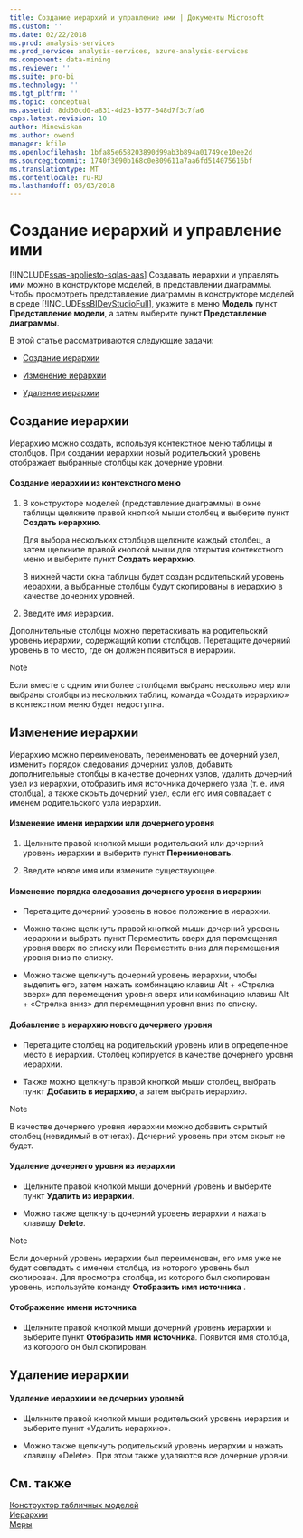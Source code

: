 ```yaml
---
title: Создание иерархий и управление ими | Документы Microsoft
ms.custom: ''
ms.date: 02/22/2018
ms.prod: analysis-services
ms.prod_service: analysis-services, azure-analysis-services
ms.component: data-mining
ms.reviewer: ''
ms.suite: pro-bi
ms.technology: ''
ms.tgt_pltfrm: ''
ms.topic: conceptual
ms.assetid: 8dd30cd0-a831-4d25-b577-648d7f3c7fa6
caps.latest.revision: 10
author: Minewiskan
ms.author: owend
manager: kfile
ms.openlocfilehash: 1bfa85e658203890d99ab3b894a01749ce10ee2d
ms.sourcegitcommit: 1740f3090b168c0e809611a7aa6fd514075616bf
ms.translationtype: MT
ms.contentlocale: ru-RU
ms.lasthandoff: 05/03/2018
---
```

# <a name="create-and-manage-hierarchies"></a>Создание иерархий и управление ими 
[!INCLUDE[ssas-appliesto-sqlas-aas](../../includes/ssas-appliesto-sqlas-aas.md)]
  Создавать иерархии и управлять ими можно в конструкторе моделей, в представлении диаграммы. Чтобы просмотреть представление диаграммы в конструкторе моделей в среде [!INCLUDE[ssBIDevStudioFull](../../includes/ssbidevstudiofull-md.md)], укажите в меню **Модель** пункт **Представление модели**, а затем выберите пункт **Представление диаграммы**.  
  
 В этой статье рассматриваются следующие задачи:  
  
-   [Создание иерархии](#bkmk_create)  
  
-   [Изменение иерархии](#bkmk_edit)  
  
-   [Удаление иерархии](#bkmk_delete)  
  
##  <a name="bkmk_create"></a> Создание иерархии  
 Иерархию можно создать, используя контекстное меню таблицы и столбцов. При создании иерархии новый родительский уровень отображает выбранные столбцы как дочерние уровни.  
  
#### <a name="to-create-a-hierarchy-from-the-context-menu"></a>Создание иерархии из контекстного меню  
  
1.  В конструкторе моделей (представление диаграммы) в окне таблицы щелкните правой кнопкой мыши столбец и выберите пункт **Создать иерархию**.  
  
     Для выбора нескольких столбцов щелкните каждый столбец, а затем щелкните правой кнопкой мыши для открытия контекстного меню и выберите пункт **Создать иерархию**.  
  
     В нижней части окна таблицы будет создан родительский уровень иерархии, а выбранные столбцы будут скопированы в иерархию в качестве дочерних уровней.  
  
2.  Введите имя иерархии.  
  
 Дополнительные столбцы можно перетаскивать на родительский уровень иерархии, содержащий копии столбцов. Перетащите дочерний уровень в то место, где он должен появиться в иерархии.  
  
> [!NOTE]  
>  Если вместе с одним или более столбцами выбрано несколько мер или выбраны столбцы из нескольких таблиц, команда «Создать иерархию» в контекстном меню будет недоступна.  
  
##  <a name="bkmk_edit"></a> Изменение иерархии  
 Иерархию можно переименовать, переименовать ее дочерний узел, изменить порядок следования дочерних узлов, добавить дополнительные столбцы в качестве дочерних узлов, удалить дочерний узел из иерархии, отобразить имя источника дочернего узла (т. е. имя столбца), а также скрыть дочерний узел, если его имя совпадает с именем родительского узла иерархии.  
  
#### <a name="to-change-the-name-of-a-hierarchy-or-child-level"></a>Изменение имени иерархии или дочернего уровня  
  
1.  Щелкните правой кнопкой мыши родительский или дочерний уровень иерархии и выберите пункт **Переименовать**.  
  
2.  Введите новое имя или измените существующее.  
  
#### <a name="to-change-the-order-of-a-child-level-in-a-hierarchy"></a>Изменение порядка следования дочернего уровня в иерархии  
  
-   Перетащите дочерний уровень в новое положение в иерархии.  
  
-   Можно также щелкнуть правой кнопкой мыши дочерний уровень иерархии и выбрать пункт Переместить вверх для перемещения уровня вверх по списку или Переместить вниз для перемещения уровня вниз по списку.  
  
-   Можно также щелкнуть дочерний уровень иерархии, чтобы выделить его, затем нажать комбинацию клавиш Alt + «Стрелка вверх» для перемещения уровня вверх или комбинацию клавиш Alt + «Стрелка вниз» для перемещения уровня вниз по списку.  
  
#### <a name="to-add-another-child-level-to-a-hierarchy"></a>Добавление в иерархию нового дочернего уровня  
  
-   Перетащите столбец на родительский уровень или в определенное место в иерархии. Столбец копируется в качестве дочернего уровня иерархии.  
  
-   Также можно щелкнуть правой кнопкой мыши столбец, выбрать пункт **Добавить в иерархию**, а затем выбрать иерархию.  
  
> [!NOTE]  
>  В качестве дочернего уровня иерархии можно добавить скрытый столбец (невидимый в отчетах). Дочерний уровень при этом скрыт не будет.  
  
#### <a name="to-remove-a-child-level-from-a-hierarchy"></a>Удаление дочернего уровня из иерархии  
  
-   Щелкните правой кнопкой мыши дочерний уровень и выберите пункт **Удалить из иерархии**.  
  
-   Можно также щелкнуть дочерний уровень иерархии и нажать клавишу **Delete**.  
  
> [!NOTE]  
>  Если дочерний уровень иерархии был переименован, его имя уже не будет совпадать с именем столбца, из которого уровень был скопирован. Для просмотра столбца, из которого был скопирован уровень, используйте команду **Отобразить имя источника** .  
  
#### <a name="to-show-a-source-name"></a>Отображение имени источника  
  
-   Щелкните правой кнопкой мыши дочерний уровень иерархии и выберите пункт **Отобразить имя источника**. Появится имя столбца, из которого он был скопирован.  
  
##  <a name="bkmk_delete"></a> Удаление иерархии  
  
#### <a name="to-delete-a-hierarchy-and-remove-its-child-levels"></a>Удаление иерархии и ее дочерних уровней  
  
-   Щелкните правой кнопкой мыши родительский уровень иерархии и выберите пункт «Удалить иерархию».  
  
-   Можно также щелкнуть родительский уровень иерархии и нажать клавишу «Delete». При этом также удаляются все дочерние уровни.  
  
## <a name="see-also"></a>См. также  
 [Конструктор табличных моделей ](../../analysis-services/tabular-models/tabular-model-designer-ssas.md)   
 [Иерархии](../../analysis-services/tabular-models/hierarchies-ssas-tabular.md)   
 [Меры](../../analysis-services/tabular-models/measures-ssas-tabular.md)  
  
  
